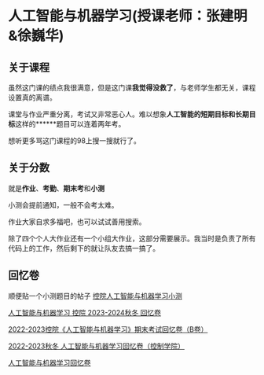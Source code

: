 # 人工智能与机器学习(授课老师：张建明&徐巍华)

## 关于课程

虽然这门课的绩点我很满意，但是这门课**我觉得没救了**，与老师学生都无关，课程设置真的离谱。

课堂与作业严重分离，考试又非常恶心人。难以想象**人工智能的短期目标和长期目标**这样的******题目可以连着两年考。

想听更多骂这门课程的98上搜一搜就行了。

## 关于分数

就是**作业**、**考勤**、**期末考**和**小测**

小测会提前通知，一般不会考太难。

作业大家自求多福吧，也可以试试善用搜索。

除了四个个人大作业还有一个小组大作业，这部分需要展示。我当时是负责了所有代码上的工作，然后剩下的就让队友去搞一搞了。

## 回忆卷

顺便贴一个小测题目的帖子
[控院人工智能与机器学习小测](https://www.cc98.org/topic/5795381)

[人工智能与机器学习 控院 2023-2024秋冬 回忆卷](https://www.cc98.org/topic/5796633)

[2022-2023控院《人工智能与机器学习》期末考试回忆卷（B卷）](https://www.cc98.org/topic/5532570)

[2022-2023秋冬 人工智能与机器学习回忆卷（控制学院）](https://www.cc98.org/topic/5508902)

[人工智能与机器学习回忆卷](https://www.cc98.org/topic/5234359)
